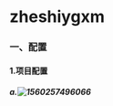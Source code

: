 # zheshiygxm

### 一、配置

#### 	1.项目配置

##### 		a.![1560257496066](C:\Users\16057\AppData\Roaming\Typora\typora-user-images\1560257496066.png)

